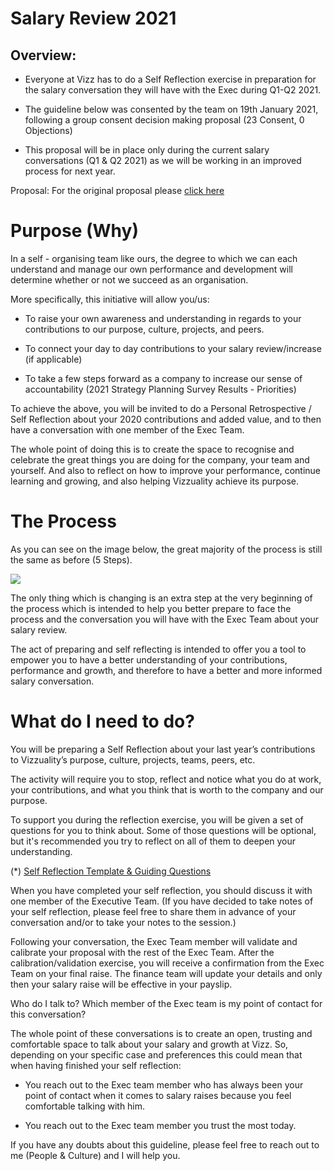 # Salary Review 2021

  

## Overview:

-   Everyone at Vizz has to do a Self Reflection exercise in preparation for the salary conversation they will have with the Exec during Q1-Q2 2021.
    
-   The guideline below was consented by the team on 19th January 2021, following a group consent decision making proposal (23 Consent, 0 Objections)
    
-   This proposal will be in place only during the current salary conversations (Q1 & Q2 2021) as we will be working in an improved process for next year.
    

  

Proposal: For the original proposal please [click here](https://vizzuality.blogin.co/posts/proposal-unfreezing-salary-conversations-117958)

  

# Purpose (Why)

  

In a self - organising team like ours, the degree to which we can each understand and manage our own performance and development will determine whether or not we succeed as an organisation.

  

More specifically, this initiative will allow you/us:

  

-   To raise your own awareness and understanding in regards to your contributions to our purpose, culture, projects, and peers.
    
-   To connect your day to day contributions to your salary review/increase (if applicable)
    
-   To take a few steps forward as a company to increase our sense of accountability (2021 Strategy Planning Survey Results - Priorities)
    

  

To achieve the above, you will be invited to do a Personal Retrospective / Self Reflection about your 2020 contributions and added value, and to then have a conversation with one member of the Exec Team.

  

The whole point of doing this is to create the space to recognise and celebrate the great things you are doing for the company, your team and yourself. And also to reflect on how to improve your performance, continue learning and growing, and also helping Vizzuality achieve its purpose.

  

# The Process

  

As you can see on the image below, the great majority of the process is still the same as before (5 Steps). 

**![](https://lh5.googleusercontent.com/OVM1V2VOg44rLT-w22oytY6tDTnOoc0ZWb8AR1miJ9H943tmaeISrdqvWkBx84q8BBOCWMDclW7fWZVMdP6v17-1pftPwNrUsuUgzfcWpZZ1msgx_qKHLtFTKfx9GVlvHBmHND1z)**

The only thing which is changing is an extra step at the very beginning of the process which is intended to help you better prepare to face the process and the conversation you will have with the Exec Team about your salary review.

  

The act of preparing and self reflecting is intended to offer you a tool to empower you to have a better understanding of your contributions, performance and growth, and therefore to have a better and more informed salary conversation.

  

# What do I need to do?

  

You will be preparing a Self Reflection about your last year’s contributions to Vizzuality’s purpose, culture, projects, teams, peers, etc.

  

The activity will require you to stop, reflect and notice what you do at work, your contributions, and what you think that is worth to the company and our purpose.

  

To support you during the reflection exercise, you will be given a set of questions for you to think about. Some of those questions will be optional, but it's recommended you try to reflect on all of them to deepen your understanding.

  

(*) [Self Reflection Template & Guiding Questions](https://docs.google.com/document/d/1sb08poKFwuhzktCQ38WmXgi2RSstzRIn02aXWfLaxR8/edit)

  

When you have completed your self reflection, you should discuss it with one member of the Executive Team. (If you have decided to take notes of your self reflection, please feel free to share them in advance of your conversation and/or to take your notes to the session.)

  

Following your conversation, the Exec Team member will validate and calibrate your proposal with the rest of the Exec Team. After the calibration/validation exercise, you will receive a confirmation from the Exec Team on your final raise. The finance team will update your details and only then your salary raise will be effective in your payslip.

  

Who do I talk to? Which member of the Exec team is my point of contact for this conversation?

  

The whole point of these conversations is to create an open, trusting and comfortable space to talk about your salary and growth at Vizz. So, depending on your specific case and preferences this could mean that when having finished your self reflection:

  

-   You reach out to the Exec team member who has always been your point of contact when it comes to salary raises because you feel comfortable talking with him.
    
-   You reach out to the Exec team member you trust the most today.
    

  

If you have any doubts about this guideline, please feel free to reach out to me (People & Culture) and I will help you.
